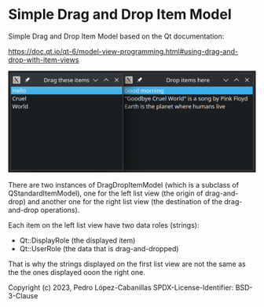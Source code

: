 # Simple Drag and Drop Item Model

Simple Drag and Drop Item Model based on the Qt documentation:

https://doc.qt.io/qt-6/model-view-programming.html#using-drag-and-drop-with-item-views

![screenshot](screenshot.png)

There are two instances of DragDropItemModel (which is a subclass of QStandardItemModel),
one for the left list view (the origin of drag-and-drop) and another one for the right 
list view (the destination of the drag-and-drop operations).

Each item on the left list view have two data roles (strings):
* Qt::DisplayRole (the displayed item)
* Qt::UserRole (the data that is drag-and-dropped)

That is why the strings displayed on the first list view are not the same as the the ones
displayed ooon the right one.

Copyright (c) 2023, Pedro López-Cabanillas
SPDX-License-Identifier: BSD-3-Clause
